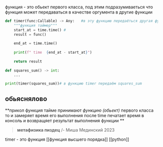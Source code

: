 
функция - это обьект первого класса, под этим подразумиваеться что функция может передаваться в качестве оргумента в другие функции 


```python
def timer(func:Callable) -> Any:   #в эту функцию передаёться другая функция (squares_sum)
    """функция таймер"""  
    start_at = time.time() #   
    result = func()  
  
    end_at = time.time()  
  
    print(f" time  {end_at - start_at}")  
  
    return result  
  
def squares_sum() -> int:  
    ...

print(timer(squares_sum))# в функцию timer передаём squares_sum
```


## обьяснялово 

**прикол функция тайме принимают _функцию (обьект)_ первого класса то и замеряет время его выполнения после time печатает время в консоль и возвращяет результат выполнения функции **

>__метафизика пиздец__
/- Миша Мединский 2023


timer - это функция [[функция высшего порядка]]
[[python]]